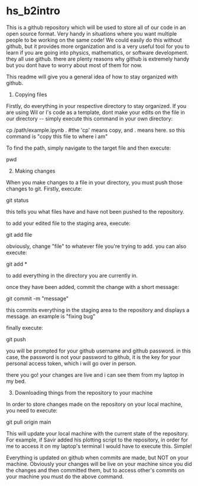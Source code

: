 # hs_b2intro

This is a github repository which will be used to store all of our code in an open source format. Very handy in situations where you want multiple people to be working on the same code! We could easily do this without github, but it provides more organization and is a very useful tool for you to learn if you are going into physics, mathematics, or software development. they all use github. there are plenty reasons why github is extremely handy but you dont have to worry about most of them for now.

This readme will give you a general idea of how to stay organized with github.

1. Copying files

Firstly, do everything in your respective directory to stay organized. If you are using Wil or I's code as a template, dont make your edits on the file in our directory -- simply execute this command in your own directory:

cp /path/example.ipynb .   #the 'cp' means copy, and . means here. so this command is "copy this file to where i am"

To find the path, simply navigate to the target file and then execute:

pwd

2. Making changes

When you make changes to a file in your directory, you must push those changes to git. Firstly, execute:

git status

this tells you what files have and have not been pushed to the repository. 

to add your edited file to the staging area, execute:

git add file

obviously, change "file" to whatever file you're trying to add. you can also execute:

git add *

to add everything in the directory you are currently in.

once they have been added, commit the change with a short message:

git commit -m "message"

this commits everything in the staging area to the repository and displays a message. an example is "fixing bug"

finally execute:

git push

you will be prompted for your github username and github password. in this case, the password is not your password to github, it is the key for your personal access token, which i will go over in person.

there you go! your changes are live and i can see them from my laptop in my bed.


3. Downloading things from the repository to your machine

In order to store changes made on the repository on your local machine, you need to execute:

git pull origin main

This will update your local machine with the current state of the repository. For example, if Savir added his plotting script to the repository, in order for me to access it on my laptop's terminal I would have to execute this. Simple!

Everything is updated on github when commits are made, but NOT on your machine. Obviously your changes will be live on your machine since you did the changes and then committed them, but to access other's commits on your machine  you must do the above command.
